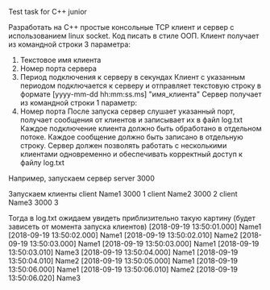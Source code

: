 Test task for C++ junior

Разработать на С++ простые консольные TCP клиент и сервер с использованием linux socket.
Код писать в стиле ООП.
Клиент получает из командной строки 3 параметра:
1) Текстовое имя клиента
2) Номер порта сервера
3) Период подключения к серверу в секундах
Клиент с указанным периодом подключается к серверу и отправляет текстовую строку в
формате
[yyyy-mm-dd hh:mm:ss.ms] "имя_клиента"
Сервер получает из командной строки 1 параметр:
1) Номер порта
После запуска сервер слушает указанный порт, получает сообщения от клиентов и
записывает их в файл log.txt
Каждое подключение клиента должно быть обработано в отдельном потоке.
Каждое сообщение должно быть записано в отдельную строку.
Сервер должен позволять работать с несколькими клиентами одновременно и обеспечивать
корректный доступ к файлу log.txt

Например, запускаем сервер
server 3000

Запускаем клиенты
client Name1 3000 1
client Name2 3000 2
client Name3 3000 3

Тогда в log.txt ожидаем увидеть приблизительно такую картину (будет зависеть от момента
запуска клиентов)
[2018-09-19 13:50:01.000] Name1
[2018-09-19 13:50:02.000] Name1
[2018-09-19 13:50:02.010] Name2
[2018-09-19 13:50:03.000] Name1
[2018-09-19 13:50:03.000] Name1
[2018-09-19 13:50:03.010] Name3
[2018-09-19 13:50:04.000] Name1
[2018-09-19 13:50:04.010] Name2
[2018-09-19 13:50:05.000] Name1
[2018-09-19 13:50:06.000] Name1
[2018-09-19 13:50:06.010] Name2
[2018-09-19 13:50:06.020] Name3